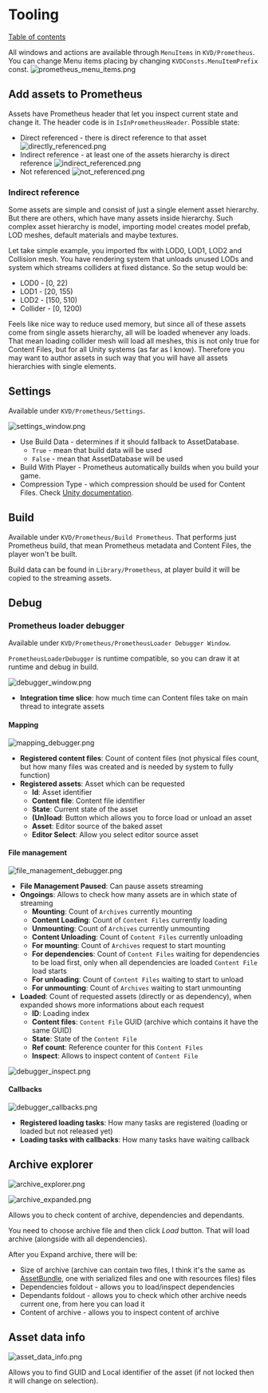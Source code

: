 # Tooling

[Table of contents](index.md)

All windows and actions are available through `MenuItems` in `KVD/Prometheus`. You can change Menu items placing by changing `KVDConsts.MenuItemPrefix` const.
![prometheus_menu_items.png](./images/prometheus_menu_items.png)

## Add assets to Prometheus

Assets have Prometheus header that let you inspect current state and change it. The header code is in `IsInPrometheusHeader`.
Possible state:

* Direct referenced - there is direct reference to that asset
  ![directly_referenced.png](./images/directly_referenced.png)
* Indirect reference - at least one of the assets hierarchy is direct reference
  ![indirect_referenced.png](./images/indirect_referenced.png)
* Not referenced
  ![not_referenced.png](./images/not_referenced.png)

### Indirect reference

Some assets are simple and consist of just a single element asset hierarchy. But there are others, which have many assets inside hierarchy.
Such complex asset hierarchy is model, importing model creates model prefab, LOD meshes, default materials and maybe textures.

Let take simple example, you imported fbx with LOD0, LOD1, LOD2 and Collision mesh. You have rendering system that unloads unused LODs and system which streams colliders at fixed distance. So the setup would be:

* LOD0 - [0, 22)
* LOD1 - [20, 155)
* LOD2 - [150, 510)
* Collider - [0, 1200)

Feels like nice way to reduce used memory, but since all of these assets come from single assets hierarchy, all will be loaded whenever any loads. That mean loading collider mesh will load all meshes, this is not only true for Content Files, but for all Unity systems (as far as I know). Therefore you may want to author assets in such way that you will have all assets hierarchies with single elements.

## Settings

Available under `KVD/Prometheus/Settings`.

![settings_window.png](./images/settings_window.png)

* Use Build Data - determines if it should fallback to AssetDatabase.
    * `True` - mean that build data will be used
    * `False` - mean that AssetDatabase will be used
* Build With Player - Prometheus automatically builds when you build your game.
* Compression Type - which compression should be used for Content Files. Check [Unity documentation](https://docs.unity3d.com/ScriptReference/CompressionType.html).

## Build

Available under `KVD/Prometheus/Build Prometheus`.
That performs just Prometheus build, that mean Prometheus metadata and Content Files, the player won't be built.

Build data can be found in `Library/Prometheus`, at player build it will be copied to the streaming assets.

## Debug

### Prometheus loader debugger

Available under `KVD/Prometheus/PrometheusLoader Debugger Window`.

`PrometheusLoaderDebugger` is runtime compatible, so you can draw it at runtime and debug in build.

![debugger_window.png](./images/debugger_window.png)

* **Integration time slice**: how much time can Content files take on main thread to integrate assets

#### Mapping

![mapping_debugger.png](./images/mapping_debugger.png)

* **Registered content files**: Count of content files (not physical files count, but how many files was created and is needed by system to fully function)
* **Registered assets**: Asset which can be requested
    * **Id**: Asset identifier
    * **Content file**: Content file identifier
    * **State**: Current state of the asset
    * **(Un)load**: Button which allows you to force load or unload an asset
    * **Asset**: Editor source of the baked asset
    * **Editor Select**: Allow you select editor source asset

#### File management

![file_management_debugger.png](./images/file_management_debugger.png)

* **File Management Paused**: Can pause assets streaming
* **Ongoings**: Allows to check how many assets are in which state of streaming
    * **Mounting**: Count of `Archives` currently mounting
    * **Content Loading**: Count of `Content Files` currently loading
    * **Unmounting**: Count of `Archives` currently unmounting
    * **Content Unloading**: Count of `Content Files` currently unloading
    * **For mounting**: Count of `Archives` request to start mounting
    * **For dependencies**: Count of `Content Files` waiting for dependencies to be load first, only when all dependencies are loaded `Content File` load starts
    * **For unloading**: Count of `Content Files` waiting to start to unload
    * **For unmounting**: Count of `Archives` waiting to start unmounting
* **Loaded**: Count of requested assets (directly or as dependency), when expanded shows more informations about each request
    * **ID**: Loading index
    * **Content files**: `Content File` GUID (archive which contains it have the same GUID)
    * **State**: State of the `Content File`
    * **Ref count**: Reference counter for this `Content Files`
    * **Inspect**: Allows to inspect content of `Content File`

![debugger_inspect.png](./images/debugger_inspect.png)

#### Callbacks

![debugger_callbacks.png](./images/debugger_callbacks.png)

* **Registered loading tasks**: How many tasks are registered (loading or loaded but not released yet)
* **Loading tasks with callbacks**: How many tasks have waiting callback

## Archive explorer

![archive_explorer.png](./images/archive_explorer.png)

![archive_expanded.png](./images/archive_expanded.png)

Allows you to check content of archive, dependencies and dependants.

You need to choose archive file and then click _Load_ button.
That will load archive (alongside with all dependencies).

After you Expand archive, there will be:

* Size of archive (archive can contain two files, I think it's the same as [AssetBundle](https://docs.unity3d.com/6000.1/Documentation/Manual/AssetBundlesIntro.html), one with serialized files and one with resources files) files
* Dependencies foldout - allows you to load/inspect dependencies
* Dependants foldout - allows you to check which other archive needs current one, from here you can load it
* Content of archive - allows you to inspect content of archive

## Asset data info

![asset_data_info.png](./images/asset_data_info.png)

Allows you to find GUID and Local identifier of the asset (if not locked then it will change on selection).

